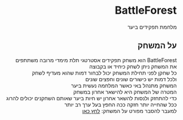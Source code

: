 <div lang="he" dir="rtl">
  
# BattleForest


מלחמת תפקידים ביער

## על המשחק
  BattleForest הוא משחק תפקידים אסטרטגי תלת מימדי מרובה משתתפים \
  את המשחק ניתן לשחק כיחיד או בקבוצה \
  כל שחקן לפני תחילת המשחק יכול לבחור דמות שהוא מעדיף לשחק\
  ולכל דמות יש כישורים שונים וחפצים שונים\
  המשחק מתנהל באי כאשר המלחמה נעשית ביער\
  המטרה של המשחק היא להישאר אחרון במשחק\
  כדי להתחזק ולנסות להשאר אחרון יש חיות ביער שאותם השחקנים יכולים להרוג\
  ככל שהחייה יותר חזקה ככה החפץ בעל ערך רב יותר\
  למעבר להסבר מפורט על המשחק: 
  [לחץ כאן](https://github.com/S-DevelopeGame/BattleForest/wiki)
</div>

